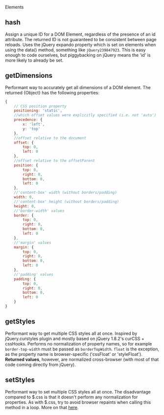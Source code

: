 Elements


## hash

Assign a unique ID for a DOM Element, regardless of the presence of an id
attribute. The returned ID is not guaranteed to be consistent between page
reloads. Uses the jQuery expando property which is set on elements when using
the data() method, something like `jQuery239847923`.  This is easy enough to
code ourselves, but piggybacking on jQuery means the 'id' is more likely to
already be set.


## getDimensions

Performant way to accurately get all dimensions of a DOM element. The returned
{Object} has the following properties:

```js
{
	// CSS position property
	positioning: 'static',
	//which offset values were explicitly specified (i.e. not 'auto')
	precedence: {
		x: 'left',
		y: 'top'
	},
	//offset relative to the document
	offset: {
		top: 0,
		left: 0
	},
	//offset relative to the offsetParent
	position: {
		top: 0,
		right: 0,
		bottom: 0,
		left: 0
	},
	//'content-box' width (without borders/padding)
	width: 0,
	//'content-box' height (without borders/padding)
	height: 0,
	//'border-width' values
	border: {
		top: 0,
		right: 0,
		bottom: 0,
		left: 0
	},
	//'margin' values
	margin: {
		top: 0,
		right: 0,
		bottom: 0,
		left: 0
	},
	//'padding' values
	padding: {
		top: 0,
		right: 0,
		bottom: 0,
		left: 0
	}
}
```


## getStyles

Performant way to get multiple CSS styles all at once. Inspired by
jQuery.curstyles plugin and mostly based on jQuery 1.8.2's curCSS + cssHooks.
Performs no normalization of property names, so for example `border-top-width`
must be passed as `borderTopWidth`.  `float` is the exception, as the property
name is browser-specific ('cssFloat' or 'styleFloat'). **Returned values**,
however, are normalized cross-browser (with most of that code coming directly
from jQuery).


## setStyles

Performant way to set multiple CSS styles all at once. The disadvantage
compared to $.css is that it doesn't perform any normalization for properties.
As with $.css, try to avoid browser repaints when calling this method in a
loop. More on that
[here](http://calendar.perfplanet.com/2009/rendering-repaint-reflow-relayout-restyle/).
